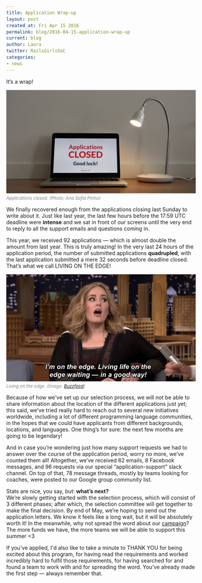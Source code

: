 ```yaml
---
title: Application Wrap-up
layout: post
created_at: Fri Apr 15 2016
permalink: blog/2016-04-15-application-wrap-up
current: blog
author: Laura
twitter: RailsGirlsSoC
categories:
- news
---
```


It’s a wrap!

![applications are closed!](/img/blog/2016/application-wrapup-closed.jpg)
<font color="grey"><small><i>Applications closed. (Photo: Ana Sofia Pinho)</i></small></font>

We finally recovered enough from the applications closing last Sunday to write about it. Just like last year, the last few hours before the 17:59 UTC deadline were **intense** and we sat in front of our screens until the very end to reply to all the support emails and questions coming in.

This year, we received 92 applications — which is almost double the amount from last year. This is truly amazing! In the very last 24 hours of the application period, the number of submitted applications **quadrupled**, with the last application submitted a mere 32 seconds before deadline closed. That’s what we call LIVING ON THE EDGE!


![living on the edge](/img/blog/2016/application-wrapup-adele.gif)
<font color="grey"><small><i>Living on the edge. (Image: <a href="http://www.buzzfeed.com/lyapalater/the-tables-have-turned-adele" target="_blank">Buzzfeed</a>)</i></small></font>

Because of how we’ve set up our selection process, we will not be able to share information about the location of the different applications just yet; this said, we’ve tried really hard to reach out to several new initiatives worldwide, including a lot of different programming language communities, in the hopes that we could have applicants from different backgrounds, locations, and languages. One thing’s for sure: the next few months are going to be legendary!

And in case you’re wondering just how many support requests we had to answer over the course of the application period, worry no more, we’ve counted them all! Altogether, we’ve received 62 emails, 8 Facebook messages, and 96 requests via our special “application-support” slack channel. On top of that, 78 message threads, mostly by teams looking for coaches, were posted to our Google group community list. 

Stats are nice, you say, but: **what’s next?**   
We’re slowly getting started with the selection process, which will consist of 3 different phases; after which, the selection committee will get together to make the final decision. By end of May, we’re hoping to send out the application letters. We know it feels like a long wait, but it will be absolutely worth it! In the meanwhile, why not spread the word about our [campaign](http://railsgirlssummerofcode.org/campaign/)?   
The more funds we have, the more teams we will be able to support this summer <3

If you've applied, I'd also like to take a minute to THANK YOU for being excited about this program, for having read the requirements and worked incredibly hard to fulfil those requirements, for having searched for and found a team to work with and for spreading the word. You've already made the first step — always remember that.

